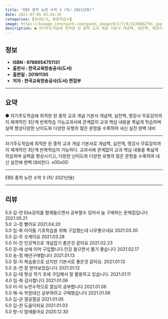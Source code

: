 ```yaml
---
title: "EBS 중학 뉴런 수학 3 (하/ 2021년용)"
date: 2021-07-05 03:24:35
categories: [국내도서, 중등학습서]
image: https://bimage.interpark.com/goods_image/0/2/7/9/322680279s.jpg
description: ● 자기주도학습에 최적한 된 중학 교과 개념 기본서 개념책, 실전책, 명강사 무료강의까지 체계적인 3단계 반복학습 가능교과서에 관계없이 교과 핵심 내용을 폭넓게 학습하며 실력 향상다양한 난이도와 다양한 유형의 많은 문항을 수록하여 내신 실전 완벽 대비
---
```


## **정보**

- **ISBN : 9788954751131**
- **출판사 : 한국교육방송공사(도서)**
- **출판일 : 20191130**
- **저자 : 한국교육방송공사(도서) 편집부**

------



## **요약**

●  자기주도학습에 최적한 된 중학 교과 개념 기본서 개념책, 실전책, 명강사 무료강의까지 체계적인 3단계 반복학습 가능교과서에 관계없이 교과 핵심 내용을 폭넓게 학습하며 실력 향상다양한 난이도와 다양한 유형의 많은 문항을 수록하여 내신 실전 완벽 대비

------

자기주도학습에 최적한 된 중학 교과 개념 기본서로 개념책, 실전책, 명강사 무료강의까지 체계적인 3단계 반복학습이 가능하다. 교과서에 관계없이 교과 핵심 내용을 폭넓게 학습하며 실력을 향상시키고, 다양한 난이도와 다양한 유형의 많은 문항을 수록하여 내신 실전에 완벽 대비한다. x0Dx0D

------


EBS 중학 뉴런 수학 3 (하/ 2021년용) 

------


## **리뷰** 

5.0 김-연 Ebs강의를 함께들으면서 공부할수 있어서 늘 구매하는 문제집입니다 2021.05.21 <br/>5.0 고-정 빨라요 2021.04.20 <br/>5.0 임-화 아이들 기초학습을 위해 구입했는데 너무좋으내요 2021.03.30 <br/>5.0 김-주 오케이요 2021.03.28 <br/>5.0 이-진 인강책으로 개념잡기 졸은것 같아요 2021.02.23 <br/>5.0 강-애 상에 이어 구입합니다.인강 들으면서 풀기 좋습니다  2021.02.17 <br/>5.0 송-정 매년구매합니다  2021.01.13 <br/>5.0 정-지 복습용으로 샀지만 기본서로 좋은것 같아요. 2021.01.13 <br/>5.0 조-연 잘 받아보았습니다 2021.01.12 <br/>5.0 김-태 항상 학기 초에 구입해서 잘 활용하고 있습니다. 2021.01.11 <br/>4.0 임-화 감사합니다 2021.01.06 <br/>5.0 이-이 뉴런수학으로 열심히 공부합니다 2021.01.06 <br/>5.0 채-숙 학원대신 공부하려고 구매했습니다 2021.01.06 <br/>5.0 김-균 열공열공 2021.01.05 <br/>5.0 김-찬 도움이되요 2021.01.03 <br/>5.0 방-식 맘에들어요 2020.12.30 <br/>